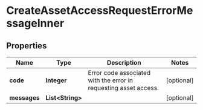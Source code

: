 

# CreateAssetAccessRequestErrorMessageInner


## Properties

| Name | Type | Description | Notes |
|------------ | ------------- | ------------- | -------------|
|**code** | **Integer** | Error code associated with the error in requesting asset access. |  [optional] |
|**messages** | **List&lt;String&gt;** |  |  [optional] |



